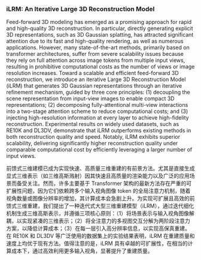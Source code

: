 ### iLRM: An Iterative Large 3D Reconstruction Model

Feed-forward 3D modeling has emerged as a promising approach for rapid and high-quality 3D reconstruction. In particular, directly generating explicit 3D representations, such as 3D Gaussian splatting, has attracted significant attention due to its fast and high-quality rendering, as well as numerous applications. However, many state-of-the-art methods, primarily based on transformer architectures, suffer from severe scalability issues because they rely on full attention across image tokens from multiple input views, resulting in prohibitive computational costs as the number of views or image resolution increases. Toward a scalable and efficient feed-forward 3D reconstruction, we introduce an iterative Large 3D Reconstruction Model (iLRM) that generates 3D Gaussian representations through an iterative refinement mechanism, guided by three core principles: (1) decoupling the scene representation from input-view images to enable compact 3D representations; (2) decomposing fully-attentional multi-view interactions into a two-stage attention scheme to reduce computational costs; and (3) injecting high-resolution information at every layer to achieve high-fidelity reconstruction. Experimental results on widely used datasets, such as RE10K and DL3DV, demonstrate that iLRM outperforms existing methods in both reconstruction quality and speed. Notably, iLRM exhibits superior scalability, delivering significantly higher reconstruction quality under comparable computational cost by efficiently leveraging a larger number of input views.

前馈式三维建模已成为实现快速、高质量三维重建的有前景方法。尤其是直接生成显式三维表示（如三维高斯溅射）因其快速且高质量的渲染能力以及广泛的应用场景而备受关注。然而，许多主要基于 Transformer 架构的最新方法存在严重的可扩展性问题，因为它们依赖跨多个输入视角图像 token 的全局注意力机制，随着视角数量或图像分辨率的增加，其计算成本会急剧上升。为实现可扩展且高效的前馈式三维重建，我们提出了一种迭代式大型三维重建模型（iLRM），通过迭代细化机制生成三维高斯表示，并遵循三项核心原则：（1）将场景表示与输入视角图像解耦，以实现紧凑的三维表示；（2）将全注意力的多视图交互分解为两阶段注意力方案，以降低计算成本；（3）在每一层引入高分辨率信息，以实现高保真重建。在 RE10K 和 DL3DV 等广泛使用的数据集上的实验结果表明，iLRM 在重建质量和速度上均优于现有方法。值得注意的是，iLRM 具有卓越的可扩展性，在相当的计算成本下，通过高效利用更多输入视角，显著提升了重建质量。
